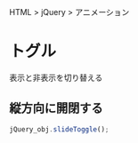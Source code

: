 HTML > jQuery > アニメーション
# トグル
表示と非表示を切り替える

## 縦方向に開閉する
```javascript
jQuery_obj.slideToggle();
```

